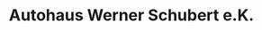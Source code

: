 ---
title: "Autohaus Werner Schubert e.K."
url: /limbach-oberfrohna/autohaus-werner-schubert-e-k/
shop: Autowerkstatt
---